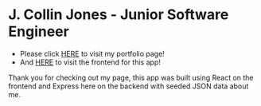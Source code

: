 # J. Collin Jones - Junior Software Engineer

- Please click [HERE](https://jcollinjones.netlify.app/) to visit my portfolio page!
- And [HERE](https://github.com/JCollinJones25/portfolio_frontend) to visit the frontend for this app!

Thank you for checking out my page, this app was built using React on the frontend and Express here on the backend with seeded JSON data about me. 
